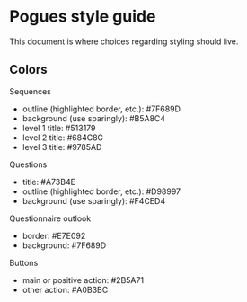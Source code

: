 # Pogues style guide

This document is where choices regarding styling should live.

## Colors

Sequences
- outline (highlighted border, etc.): #7F689D
- background (use sparingly): #B5A8C4
- level 1 title: #513179
- level 2 title: #684C8C
- level 3 title: #9785AD

Questions
- title: #A73B4E
- outline (highlighted border, etc.): #D98997
- background (use sparingly): #F4CED4

Questionnaire outlook
- border: #E7E092
- background: #7F689D

Buttons
- main or positive action: #2B5A71
- other action: #A0B3BC
